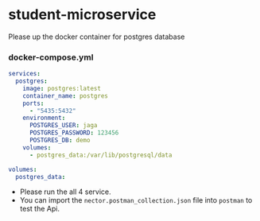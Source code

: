 # student-microservice

Please up the docker container for postgres database
### docker-compose.yml
``` yml
services:
  postgres:
    image: postgres:latest
    container_name: postgres
    ports:
      - "5435:5432"
    environment:
      POSTGRES_USER: jaga
      POSTGRES_PASSWORD: 123456
      POSTGRES_DB: demo
    volumes:
      - postgres_data:/var/lib/postgresql/data

volumes:
  postgres_data:

```
- Please run the all 4 service.
- You can import the `nector.postman_collection.json` file into `postman` to test the Api.
